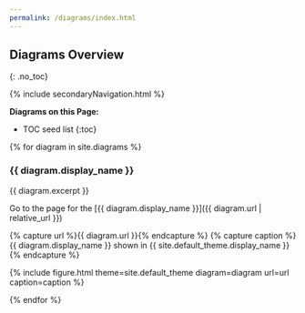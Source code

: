 ```yaml
---
permalink: /diagrams/index.html
---
```

## Diagrams Overview
{: .no_toc}

{% include secondaryNavigation.html %}

**Diagrams on this Page:**

* TOC seed list
{:toc}

{% for diagram in site.diagrams %}

### {{ diagram.display_name }}

{{ diagram.excerpt }}

Go to the page for the [{{ diagram.display_name }}]({{ diagram.url | relative_url }})

{% capture url %}{{ diagram.url }}{% endcapture %}
{% capture caption %}{{ diagram.display_name }} shown in {{ site.default_theme.display_name }}{% endcapture %}

{% include figure.html theme=site.default_theme diagram=diagram url=url caption=caption %}

{% endfor %}
